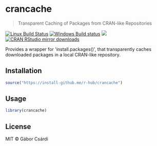 
# crancache

> Transparent Caching of Packages from CRAN-like Repositories

[![Linux Build Status](https://travis-ci.org/r-hub/crancache.svg?branch=master)](https://travis-ci.org/r-hub/crancache)
[![Windows Build status](https://ci.appveyor.com/api/projects/status/github/r-hub/crancache?svg=true)](https://ci.appveyor.com/project/gaborcsardi/crancache)
[![](http://www.r-pkg.org/badges/version/crancache)](http://www.r-pkg.org/pkg/crancache)
[![CRAN RStudio mirror downloads](http://cranlogs.r-pkg.org/badges/crancache)](http://www.r-pkg.org/pkg/crancache)

Provides a wrapper for 'install.packages()', that transparently caches
downloaded packages in a local CRAN-like repository.

## Installation

```r
source("https://install-github.me/r-hub/crancache")
```

## Usage

```r
library(crancache)
```

## License

MIT © Gábor Csárdi
